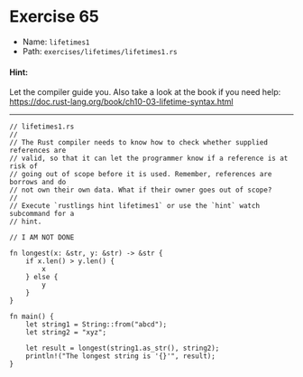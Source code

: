 # Exercise 65

- Name: ```lifetimes1```
- Path: ```exercises/lifetimes/lifetimes1.rs```
#### Hint: 

Let the compiler guide you. Also take a look at the book if you need help:
https://doc.rust-lang.org/book/ch10-03-lifetime-syntax.html


---



```rust,editable
// lifetimes1.rs
//
// The Rust compiler needs to know how to check whether supplied references are
// valid, so that it can let the programmer know if a reference is at risk of
// going out of scope before it is used. Remember, references are borrows and do
// not own their own data. What if their owner goes out of scope?
//
// Execute `rustlings hint lifetimes1` or use the `hint` watch subcommand for a
// hint.

// I AM NOT DONE

fn longest(x: &str, y: &str) -> &str {
    if x.len() > y.len() {
        x
    } else {
        y
    }
}

fn main() {
    let string1 = String::from("abcd");
    let string2 = "xyz";

    let result = longest(string1.as_str(), string2);
    println!("The longest string is '{}'", result);
}

```

